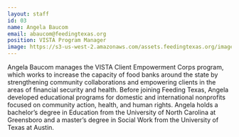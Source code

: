 ```yaml
---
layout: staff
id: 03
name: Angela Baucom
email: abaucom@feedingtexas.org
position: VISTA Program Manager
image: https://s3-us-west-2.amazonaws.com/assets.feedingtexas.org/images/staff/angela-baucom.JPG
---
```

Angela Baucom manages the VISTA Client Empowerment Corps program, which works to increase the capacity of food banks around the state by strengthening community collaborations and empowering clients in the areas of financial security and health. Before joining Feeding Texas, Angela developed educational programs for domestic and international nonprofits focused on community action, health, and human rights. Angela holds a bachelor’s degree in Education from the University of North Carolina at Greensboro and a master’s degree in Social Work from the University of Texas at Austin.
